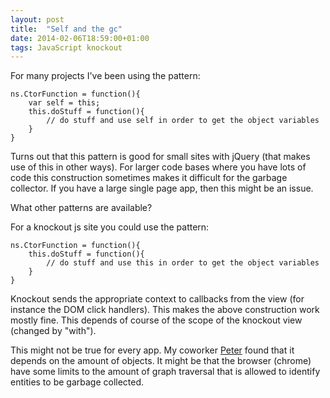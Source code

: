 ```yaml
---
layout: post
title:  "Self and the gc"
date: 2014-02-06T18:59:00+01:00
tags: JavaScript knockout
---
```


For many projects I've been using the pattern:

    ns.CtorFunction = function(){
        var self = this;
        this.doStuff = function(){
            // do stuff and use self in order to get the object variables
        }
    }

Turns out that this pattern is good for small sites with jQuery (that makes use of this in other ways). For larger code bases where you have lots of code this construction sometimes makes it difficult for the garbage collector. If you have a large single page app, then this might be an issue.

What other patterns are available?

For a knockout js site you could use the pattern:

    ns.CtorFunction = function(){
        this.doStuff = function(){
            // do stuff and use this in order to get the object variables
        }
    }

Knockout sends the appropriate context to callbacks from the view (for instance the DOM click handlers). This makes the above construction work mostly fine. This depends of course of the scope of the knockout view (changed by "with").

This might not be true for every app. My coworker [Peter](https://github.com/2hdddg) found that it depends on the amount of objects. It might be that the browser (chrome) have some limits to the amount of graph traversal that is allowed to identify entities to be garbage collected.



